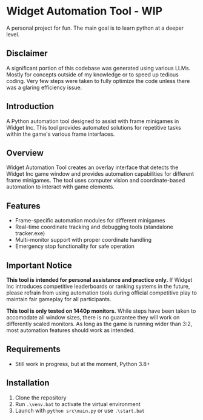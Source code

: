 # Widget Automation Tool - WIP

A personal project for fun. The main goal is to learn python at a deeper level.

## Disclaimer

A significant portion of this codebase was generated using various LLMs. Mostly for concepts outside of my knowledge or to speed up tedious coding. Very few steps were taken to fully optimize the code unless there was a glaring efficiency issue.

## Introduction

A Python automation tool designed to assist with frame minigames in Widget Inc. This tool provides automated solutions for repetitive tasks within the game's various frame interfaces.

## Overview

Widget Automation Tool creates an overlay interface that detects the Widget Inc game window and provides automation capabilities for different frame minigames. The tool uses computer vision and coordinate-based automation to interact with game elements.

## Features

- Frame-specific automation modules for different minigames
- Real-time coordinate tracking and debugging tools (standalone tracker.exe)
- Multi-monitor support with proper coordinate handling
- Emergency stop functionality for safe operation

## Important Notice

**This tool is intended for personal assistance and practice only.** If Widget Inc introduces competitive leaderboards or ranking systems in the future, please refrain from using automation tools during official competitive play to maintain fair gameplay for all participants.

**This tool is only tested on 1440p monitors.** While steps have been taken to accomodate all window sizes, there is no guarantee they will work on differently scaled monitors. As long as the game is running wider than 3:2, most automation features should work as intended.

## Requirements

- Still work in progress, but at the moment, Python 3.8+

## Installation

1. Clone the repository
2. Run `.\venv.bat` to activate the virtual environment
3. Launch with `python src\main.py` or use `.\start.bat`
